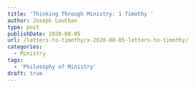 ```yaml
---
title: 'Thinking Through Ministry: 1 Timothy '
author: Joseph Louthan
type: post
publishDate: 2020-08-05
url: /letters-to-timothy/x-2020-08-05-letters-to-timothy/
categories:
  - Ministry
tags:
  - 'Philosophy of Ministry'
draft: true
---
```

